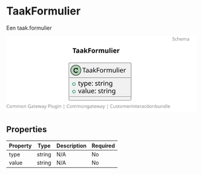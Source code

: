 # TaakFormulier

Een taak.formulier

![Class Diagram](https://github.com/CommonGateway/CustomerInteractionBundle/blob/klanten/docs/schema/klant.taak.formulier.svg)

## Properties

| Property | Type | Description | Required |
|----------|------|-------------|----------|
| type | string | N/A | No |
| value | string | N/A | No |
